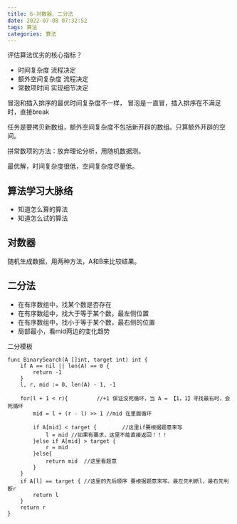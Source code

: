 ```yaml
---
title: 6-对数器、二分法
date: 2022-07-08 07:32:52
tags: 算法
categories: 算法
---
```


评估算法优劣的核心指标？
- 时间复杂度 流程决定
- 额外空间复杂度 流程决定
- 常数项时间 实现细节决定

冒泡和插入排序的最优时间复杂度不一样，
冒泡是一直冒，插入排序在不满足时，直接break

任务是要拷贝新数组，额外空间复杂度不包括新开辟的数组。只算额外开辟的空间。

拼常数项的方法：放弃理论分析，用随机数据测。

最优解，时间复杂度很低，空间复杂度尽量低。

## 算法学习大脉络
- 知道怎么算的算法
- 知道怎么试的算法

## 对数器
随机生成数据，用两种方法，A和B来比较结果。

## 二分法
- 在有序数组中，找某个数是否存在
- 在有序数组中，找大于等于某个数，最左侧位置
- 在有序数组中，找小于等于某个数，最右侧的位置
- 局部最小，看mid两边的变化趋势


二分模板
```golang
func BinarySearch(A []int, target int) int {
	if A == nil || len(A) == 0 {
		return -1
	}
	l, r, mid := 0, len(A) - 1, -1

	for(l + 1 < r){			//+1 保证没死循环，当 A = 【1，1】寻找最右时，会死循环
		mid = l + (r - l) >> 1 //mid 在里面循环

		if A[mid] < target {		//这里if要根据题意来写
			l = mid	//如果有要求，这里不能直接返回！！！
		}else if A[mid] > target {
			r = mid
		}else{
			return mid	//这里看题意
		}
	}
	if A[l] == target { //这里的先后顺序 要根据题意来写。最左先判断l，最右先判断r
		return l
	}
	return r
}
```
